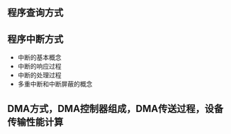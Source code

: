 ## 程序查询方式

## 程序中断方式

* 中断的基本概念
* 中断的响应过程
* 中断的处理过程
* 多重中断和中断屏蔽的概念

## DMA方式，DMA控制器组成，DMA传送过程，设备传输性能计算